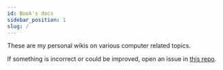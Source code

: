 ```yaml
---
id: Book's docs
sidebar_position: 1
slug: /
---
```


These are my personal wikis on various computer related topics.

If something is incorrect or could be improved, open an issue in
[this repo](https://github.com/johanbook/docs).
